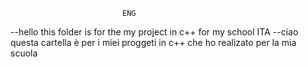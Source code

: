                              ENG
--hello this folder is for the my project in c++ for my school
                             ITA
--ciao questa cartella è per i miei proggeti in c++ che ho realizato per la mia scuola 
